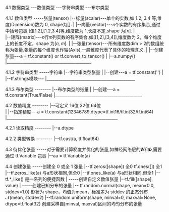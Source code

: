 4.1 数据类型
    ---数值类型
    ---字符串类型
    ---布尔类型
    
4.1.1 数值类型
    -----张量(tensor)
        |--标量(scalar)---单个的实数,如 1.2, 3.4 等,维度(Dimension)数为 0, shape为[].
        |
        |--向量(vector)---𝑛个实数的有序集合,通过中括号包裹,如[1.2],[1.2,3.4]等,维度数为 1,长度不定,shape 为[𝑛].
        |                 
        |--矩阵(matrix)---𝑛行𝑚列实数的有序集合,如[[1,2],[3,4]],维度数为 2，每个维度上的长度不定，shape 为[𝑛, 𝑚].
        |
        |--张量(tensor)---所有维度数dim > 2的数组统称为张量.张量的每个维度也作轴(Axis),一般维度代表了具体的物理含义.
        |
        |--创建张量---a = tf.constant()  or  tf.convert_to_tensor()
        |         |--a.numpy()
        |__________________________________________
        
4.1.2 字符串类型
    -----字符串
        |--字符串类型张量
        |
        |--创建---a = tf.constant('')
        |
        |--tf.strings模块---
        |____________________________________________
        
4.1.3 布尔类型
    --------
        |--布尔类型的张量
        |
        |--创建---a = tf.constant(True/False)
        |___________________________________________
        
4.2 数值精度
    --------
        |--可定义 16位 32位 64位  
        |
        |--指定精度---a = tf.constant(12346789,dtype=tf.int16/tf.int32/tf.int64)
        |_______________________________________________________
    
4.2.1 读取精度
    --------
        |--a.dtype
        
4.2.2 类型转换
    --------
        |--tf.cast(a, tf.float64)
        
4.3 待优化张量
    -----对于需要计算梯度并优化的张量,如神经网络层的𝑾和𝒃,需要通过 tf.Variable 包裹
        |--aa = tf.Variable(a)
        
4.4 创建张量
    -----创建全 0 或全 1 张量
        |--tf.zeros([shape]) 全0   tf.ones([])  全1
        |--tf.zeros_like(a)  与a形状相同,但全0
        |--tf.ones_like(a)   与a形状相同,但全1
        |--tf.*_like()       是一系列的便捷函数
        |
    -----创建自定义数值张量
        |--tf.fill([shape], value)
        |
    -----创建已知分布的张量
        |-- tf.random.normal(shape, mean=0.0, stddev=1.0)  形状为 shape，均值为mean，标准差为 stddev 的正态分布𝒩(mean, stddev2)
        |--tf.random.uniform(shape, minval=0, maxval=None, dtype=tf.float32)  创建采样自[minval, maxval)区间的均匀分布的张量
        